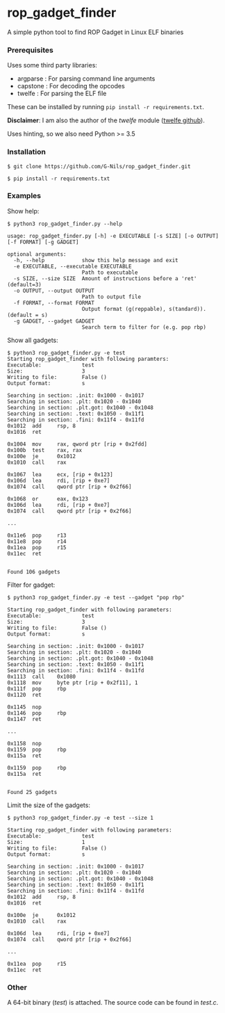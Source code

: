 # rop_gadget_finder
A simple python tool to find ROP Gadget in Linux ELF binaries

### Prerequisites
Uses some third party libraries:

* argparse  : For parsing command line arguments
* capstone  : For decoding the opcodes
* twelfe    : For parsing the ELF file

These can be installed by running `pip install -r requirements.txt`.

**Disclaimer**: I am also the author of the *twelfe* module ([twelfe github](https://github.com/G-Nils/twelfe)).

Uses hinting, so we also need Python >= 3.5

### Installation

```console
$ git clone https://github.com/G-Nils/rop_gadget_finder.git

$ pip install -r requirements.txt
```


### Examples

Show help:

```console
$ python3 rop_gadget_finder.py --help

usage: rop_gadget_finder.py [-h] -e EXECUTABLE [-s SIZE] [-o OUTPUT] [-f FORMAT] [-g GADGET]

optional arguments:
  -h, --help            show this help message and exit
  -e EXECUTABLE, --executable EXECUTABLE
                        Path to executable
  -s SIZE, --size SIZE  Amount of instructions before a 'ret' (default=3)
  -o OUTPUT, --output OUTPUT
                        Path to output file
  -f FORMAT, --format FORMAT
                        Output format (g(reppable), s(tandard)). (default = s)
  -g GADGET, --gadget GADGET
                        Search term to filter for (e.g. pop rbp)
```

Show all gadgets:

```console
$ python3 rop_gadget_finder.py -e test
Starting rop_gadget_finder with following paramters:
Executable:             test
Size:                   3
Writing to file:        False ()
Output format:          s

Searching in section: .init: 0x1000 - 0x1017
Searching in section: .plt: 0x1020 - 0x1040
Searching in section: .plt.got: 0x1040 - 0x1048
Searching in section: .text: 0x1050 - 0x11f1
Searching in section: .fini: 0x11f4 - 0x11fd
0x1012  add     rsp, 8
0x1016  ret

0x1004  mov     rax, qword ptr [rip + 0x2fdd]
0x100b  test    rax, rax
0x100e  je      0x1012
0x1010  call    rax

0x1067  lea     ecx, [rip + 0x123]
0x106d  lea     rdi, [rip + 0xe7]
0x1074  call    qword ptr [rip + 0x2f66]

0x1068  or      eax, 0x123
0x106d  lea     rdi, [rip + 0xe7]
0x1074  call    qword ptr [rip + 0x2f66]

...

0x11e6  pop     r13
0x11e8  pop     r14
0x11ea  pop     r15
0x11ec  ret


Found 106 gadgets

```

Filter for gadget:

```console
$ python3 rop_gadget_finder.py -e test --gadget "pop rbp"

Starting rop_gadget_finder with following parameters:
Executable:             test
Size:                   3
Writing to file:        False ()
Output format:          s

Searching in section: .init: 0x1000 - 0x1017
Searching in section: .plt: 0x1020 - 0x1040
Searching in section: .plt.got: 0x1040 - 0x1048
Searching in section: .text: 0x1050 - 0x11f1
Searching in section: .fini: 0x11f4 - 0x11fd
0x1113  call    0x1080
0x1118  mov     byte ptr [rip + 0x2f11], 1
0x111f  pop     rbp
0x1120  ret

0x1145  nop
0x1146  pop     rbp
0x1147  ret

...

0x1158  nop
0x1159  pop     rbp
0x115a  ret

0x1159  pop     rbp
0x115a  ret


Found 25 gadgets
```

Limit the size of the gadgets:

```console
$ python3 rop_gadget_finder.py -e test --size 1

Starting rop_gadget_finder with following parameters:
Executable:             test
Size:                   1
Writing to file:        False ()
Output format:          s

Searching in section: .init: 0x1000 - 0x1017
Searching in section: .plt: 0x1020 - 0x1040
Searching in section: .plt.got: 0x1040 - 0x1048
Searching in section: .text: 0x1050 - 0x11f1
Searching in section: .fini: 0x11f4 - 0x11fd
0x1012  add     rsp, 8
0x1016  ret

0x100e  je      0x1012
0x1010  call    rax

0x106d  lea     rdi, [rip + 0xe7]
0x1074  call    qword ptr [rip + 0x2f66]

...

0x11ea  pop     r15
0x11ec  ret

```

### Other
A 64-bit binary (*test*) is attached. The source code can be found in *test.c*.

